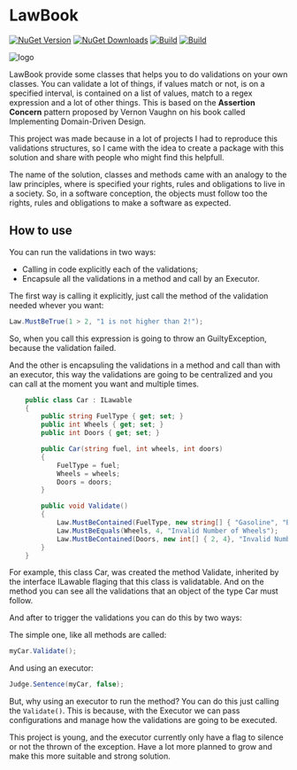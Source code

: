 # LawBook
[![NuGet Version](https://img.shields.io/nuget/v/LawBook.svg)](https://www.nuget.org/packages/LawBook/ "NuGet Version")
[![NuGet Downloads](https://img.shields.io/nuget/dt/LawBook.svg)](https://www.nuget.org/packages/LawBook/ "NuGet Downloads")
[![Build](https://github.com/TheLe0/LawBook/actions/workflows/deploy_nuget.yml/badge.svg)](https://github.com/TheLe0/LawBook/actions/workflows/deploy_nuget.yml) 
[![Build](https://github.com/TheLe0/LawBook/actions/workflows/pull_request.yml/badge.svg)](https://github.com/TheLe0/LawBook/actions/workflows/pull_request.yml)

![logo](https://user-images.githubusercontent.com/40045069/165323242-ea668186-96bf-4597-8c42-249c74a212c3.png)

LawBook provide some classes that helps you to do validations on your own classes. You can validate a lot of things, if values match or not, is on a specified interval, is contained on a list of values, match to a regex expression and a lot of other things. This is based on the <b>Assertion Concern</b> pattern proposed by Vernon Vaughn on his book called Implementing Domain-Driven Design.

This project was made because in a lot of projects I had to reproduce this validations structures, so I came with the idea to create a package with this solution and share with people who might find this helpfull.

The name of the solution, classes and methods came with an analogy to the law principles, where is specified your rights, rules and obligations to live in a society. So, in a software conception, the objects must follow too the rights, rules and obligations to make a software as expected.

## How to use ###

You can run the validations in two ways:

* Calling in code explicitly each of the validations;
* Encapsule all the validations in a method and call by an Executor.


The first way is calling it explicitly, just call the method of the validation needed whever
you want:

```csharp
Law.MustBeTrue(1 > 2, "1 is not higher than 2!");
```
So, when you call this expression is going to throw an GuiltyException, because the validation failed.

And the other is encapsuling the validations in a method and call than with an executor, this way the validations are going to be centralized and you can call at the moment you want and multiple times.

```csharp
    public class Car : ILawable
    {
        public string FuelType { get; set; }
        public int Wheels { get; set; }
        public int Doors { get; set; }

        public Car(string fuel, int wheels, int doors)
        {
            FuelType = fuel;
            Wheels = wheels;
            Doors = doors;
        }

        public void Validate()
        {
            Law.MustBeContained(FuelType, new string[] { "Gasoline", "Biodiesel" }, "Invalid Fuel Type");
            Law.MustBeEquals(Wheels, 4, "Invalid Number of Wheels");
            Law.MustBeContained(Doors, new int[] { 2, 4}, "Invalid Number of Doors");
        }
    }
```

For example, this class Car, was created the method Validate, inherited by the interface ILawable flaging that this class is validatable. And on the method you can see all the validations that an object of the type Car must follow.

And after to trigger the validations you can do this by two ways:

The simple one, like all methods are called:

```csharp
myCar.Validate();
```

And using an executor:

```csharp
Judge.Sentence(myCar, false);
```

But, why using an executor to run the method? You can do this just calling the ``` Validate() ```.
This is because, with the Executor we can pass configurations and manage how the validations are going to be executed. 

This project is young, and the executor currently only have a flag to silence or not the thrown of the exception. Have a lot more planned to grow and make this more suitable and strong solution.
